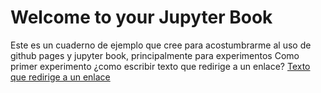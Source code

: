 # Welcome to your Jupyter Book

Este es un cuaderno de ejemplo que cree para acostumbrarme al uso de github pages y jupyter book, principalmente para experimentos
Como primer experimento ¿como escribir texto que redirige a un enlace? [Texto que redirige a un enlace](https://youtu.be/dQw4w9WgXcQ?si=TsgEmQQlM5f-v6Tu)

```{tableofcontents}
```